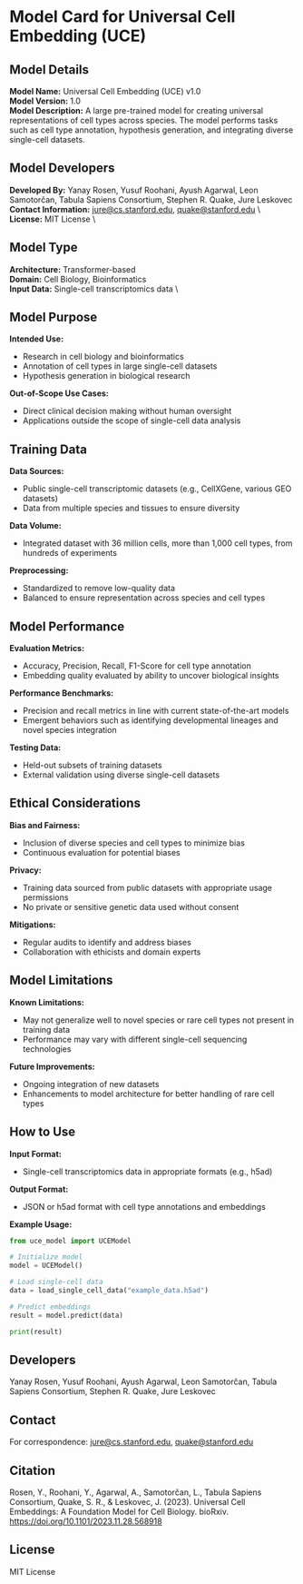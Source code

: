 # Model Card for Universal Cell Embedding (UCE)

## Model Details

**Model Name:** Universal Cell Embedding (UCE) v1.0 \
**Model Version:** 1.0 \
**Model Description:** A large pre-trained model for creating universal representations of cell types across species. The model performs tasks such as cell type annotation, hypothesis generation, and integrating diverse single-cell datasets.

## Model Developers

**Developed By:** Yanay Rosen, Yusuf Roohani, Ayush Agarwal, Leon Samotorčan, Tabula Sapiens Consortium, Stephen R. Quake, Jure Leskovec\
**Contact Information:** jure@cs.stanford.edu, quake@stanford.edu \  
**License:** MIT License \

## Model Type

**Architecture:** Transformer-based \
**Domain:** Cell Biology, Bioinformatics \
**Input Data:** Single-cell transcriptomics data \

## Model Purpose

**Intended Use:**  
- Research in cell biology and bioinformatics
- Annotation of cell types in large single-cell datasets
- Hypothesis generation in biological research

**Out-of-Scope Use Cases:**  
- Direct clinical decision making without human oversight
- Applications outside the scope of single-cell data analysis

## Training Data

**Data Sources:**  
- Public single-cell transcriptomic datasets (e.g., CellXGene, various GEO datasets)
- Data from multiple species and tissues to ensure diversity

**Data Volume:**  
- Integrated dataset with 36 million cells, more than 1,000 cell types, from hundreds of experiments

**Preprocessing:**  
- Standardized to remove low-quality data
- Balanced to ensure representation across species and cell types

## Model Performance

**Evaluation Metrics:**  
- Accuracy, Precision, Recall, F1-Score for cell type annotation
- Embedding quality evaluated by ability to uncover biological insights

**Performance Benchmarks:**  
- Precision and recall metrics in line with current state-of-the-art models
- Emergent behaviors such as identifying developmental lineages and novel species integration

**Testing Data:**  
- Held-out subsets of training datasets
- External validation using diverse single-cell datasets

## Ethical Considerations

**Bias and Fairness:**  
- Inclusion of diverse species and cell types to minimize bias
- Continuous evaluation for potential biases

**Privacy:**  
- Training data sourced from public datasets with appropriate usage permissions
- No private or sensitive genetic data used without consent

**Mitigations:**  
- Regular audits to identify and address biases
- Collaboration with ethicists and domain experts

## Model Limitations

**Known Limitations:**  
- May not generalize well to novel species or rare cell types not present in training data
- Performance may vary with different single-cell sequencing technologies

**Future Improvements:**  
- Ongoing integration of new datasets
- Enhancements to model architecture for better handling of rare cell types

## How to Use

**Input Format:**  
- Single-cell transcriptomics data in appropriate formats (e.g., h5ad)

**Output Format:**  
- JSON or h5ad format with cell type annotations and embeddings

**Example Usage:**
```python
from uce_model import UCEModel

# Initialize model
model = UCEModel()

# Load single-cell data
data = load_single_cell_data("example_data.h5ad")

# Predict embeddings
result = model.predict(data)

print(result)
```

## Developers

Yanay Rosen, Yusuf Roohani, Ayush Agarwal, Leon Samotorčan, Tabula Sapiens Consortium, Stephen R. Quake, Jure Leskovec

## Contact

For correspondence: jure@cs.stanford.edu, quake@stanford.edu

## Citation

Rosen, Y., Roohani, Y., Agarwal, A., Samotorčan, L., Tabula Sapiens Consortium, Quake, S. R., & Leskovec, J. (2023). Universal Cell Embeddings: A Foundation Model for Cell Biology. bioRxiv. https://doi.org/10.1101/2023.11.28.568918

## License

MIT License